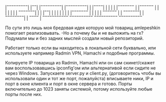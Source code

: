 |‾‾‾‾‾‾‾‾‾|  |‾‾|       |‾‾‾‾‾‾‾‾‾| |‾‾‾‾‾‾‾‾‾|
| |‾‾‾‾| |  | |       | |‾‾‾‾‾‾‾  | |‾‾‾‾‾‾
| |   | |  | |       |  ‾‾‾‾‾‾‾| | |  |‾‾|
| |   | |  | |       | |‾‾‾‾‾‾‾  | |  |  |
| ‾‾‾‾‾‾ |  |  ‾‾‾‾‾‾‾| | ‾‾‾‾‾‾‾‾| |  ‾‾‾‾  |
‾‾‾‾‾‾‾‾‾‾‾   ‾‾‾‾‾‾‾‾‾‾   ‾‾‾‾‾‾‾‾‾‾  ‾‾‾‾‾‾‾‾‾‾

По сути это лишь моя бредовая идея которую мой товарищ amlepeshkin помогает реализовывать. -Но а почему бы и не выложить на гх? Подумали мы и без задних мыслей создали новый репозиторий.

Работает только если вы находитесь в локальной сети буквально, или используете например Radmin VPN, Hamachi и подобные программы.

Копируете IP товарища из Radmin, Hamachi или он сам скинет/скажет вам воспользовавшись ipconfig'ом или альтернативой если сидите не через Windows. Запускаете server.py и client.py, (договоритесь чтобы вы использовали один и тот же порт, пожалуйста) вписываете ники, IP и порт в окне клиента и порт в окне сервера и готово. 
Порты включительно до 1023 заняты системой, потому используйте любые порты после них.